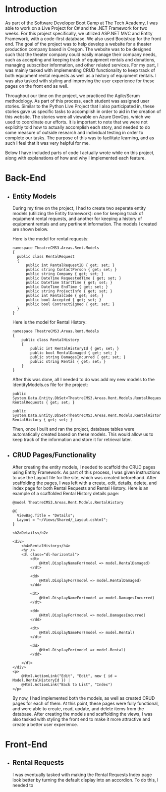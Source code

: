 # Introduction
As part of the Software Developer Boot Camp at The Tech Academy, I was able to work on a Live Project for C# and the .NET Framework for two weeks. For this project specifically, we utilized ASP.NET MVC and Entity Framework, with a code-first database. We also used Bootstrap for the front end. The goal of the project was to help develop a website for a theater production company based in Oregon. The website was to be designed such that the theater company could easily manage their company needs, such as accepting and keeping track of equipment rentals and donations, managing subscriber information, and other related services. For my part, I was mainly tasked with implementing CRUD functionality to keep track of both equipment rental requests as well as a history of equipment rentals. I was also tasked with styling and improving the user experience for these pages on the front end as well.

Throughout our time on the project, we practiced the Agile/Scrum methodology. As part of this process, each student was assigned user stories. Similar to the Python Live Project that I also participated in, these stories gave us specific tasks to accomplish in order to aid in the creation of this website. The stories were all viewable on Azure DevOps, which we used to coordinate our efforts. It is important to note that we were not explicitly told how to actually accomplish each story, and needed to do some measure of outside research and individual testing in order to complete our tasks. The purpose of this was to facilitate learning, and as such I feel that it was very helpful for me.

Below I have included parts of code I actually wrote while on this project, along with explanations of how and why I implemented each feature.

# Back-End
- ## Entity Models
  During my time on the project, I had to create two seperate entity models (utilizing the Entity framework): one for keeping track of equipment rental requests,     and another for keeping a history of equipment rentals and any pertinent information. The models I created are shown below.
  
  Here is the model for rental requests:
  
  ```
  namespace TheatreCMS3.Areas.Rent.Models
  {
    public class RentalRequest
    {
        public int RentalRequestID { get; set; }
        public string ContactPerson { get; set; }
        public string Company { get; set; }
        public DateTime RequestedTime { get; set; }
        public DateTime StartTime { get; set; }
        public DateTime EndTime { get; set; }
        public string ProjectInfo { get; set; }
        public int RentalCode { get; set; }
        public bool Accepted { get; set; }
        public bool ContractSigned { get; set; }
    }
  }
  ```

  Here is the model for Rental History:

  ```
  namespace TheatreCMS3.Areas.Rent.Models
  {
      public class RentalHistory
      {
          public int RentalHistoryId { get; set; }
          public bool RentalDamaged { get; set; }
          public string DamagesIncurred { get; set; }
          public string Rental { get; set; }
      }
  }
  ```
  
  After this was done, all I needed to do was add my new models to the IdentityModels.cs file for the project:
  
  ```
  public System.Data.Entity.DbSet<TheatreCMS3.Areas.Rent.Models.RentalRequest> RentalRequests { get; set; }
  ```
  
  ```
  public System.Data.Entity.DbSet<TheatreCMS3.Areas.Rent.Models.RentalHistory> RentalHistory { get; set; }
  ```
  
  Then, once I built and ran the project, database tables were automatically created based on these models. This would allow us to keep track of the information and   store it for retrieval later.
  
- ## CRUD Pages/Functionality
  After creating the entity models, I needed to scaffold the CRUD pages using Entity Framework. As part of this process, I was given instructions to use the Layout   file for the site, which was created beforehand. After scaffolding the pages, I was left with a create, edit, details, delete, and index page for both Rental       Requests and Rental History. Here is an example of a scaffolded Rental History details page:
  
  ```
  @model TheatreCMS3.Areas.Rent.Models.RentalHistory

  @{
    ViewBag.Title = "Details";
    Layout = "~/Views/Shared/_Layout.cshtml";
  }

  <h2>Details</h2>

  <div>
      <h4>RentalHistory</h4>
      <hr />
      <dl class="dl-horizontal">
          <dt>
              @Html.DisplayNameFor(model => model.RentalDamaged)
          </dt>

          <dd>
              @Html.DisplayFor(model => model.RentalDamaged)
          </dd>

          <dt>
              @Html.DisplayNameFor(model => model.DamagesIncurred)
          </dt>

          <dd>
              @Html.DisplayFor(model => model.DamagesIncurred)
          </dd>

          <dt>
              @Html.DisplayNameFor(model => model.Rental)
          </dt>

          <dd>
              @Html.DisplayFor(model => model.Rental)
          </dd>

      </dl>
  </div>
  <p>
      @Html.ActionLink("Edit", "Edit", new { id = Model.RentalHistoryId }) |
      @Html.ActionLink("Back to List", "Index")
  </p>
  ```
  
  By now, I had implemented both the models, as well as created CRUD pages for each of them. At this point, these pages were fully functional, and were able to create, read, update, and delete items from the database. After creating the models and scaffolding the views, I was also tasked with styling the front end to make it more attractive and create a better user experience.
  
# Front-End
- ## Rental Requests
  I was eventually tasked with making the Rental Requests Index page look better by turning the default display into an accordion. To do this, I needed to 
  
  
